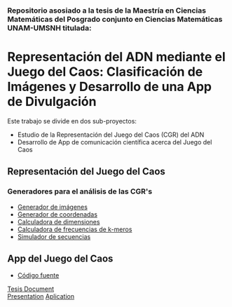 ### Repositorio asosiado a la tesis de la Maestría en Ciencias Matemáticas del Posgrado conjunto en Ciencias Matemáticas UNAM-UMSNH titulada:

# Representación del ADN mediante el Juego del Caos: Clasificación de Imágenes y Desarrollo de una App de Divulgación

Este trabajo se divide en dos sub-proyectos:
* Estudio de la Representación del Juego del Caos (CGR) del ADN
* Desarrollo de App de comunicación científica acerca del Juego del Caos

## Representación del Juego del Caos
### Generadores para el análisis de las CGR's
* [Generador de imágenes](https://github.com/MarielChaveste/fractal-biomat-masters-project/blob/devMariel/notebooks/GeneradorImagenes.ipynb)
* [Generador de coordenadas](https://github.com/MarielChaveste/fractal-biomat-masters-project/blob/devMariel/notebooks/GeneradorCoordenadas.ipynb)
* [Calculadora de dimensiones](https://github.com/MarielChaveste/fractal-biomat-masters-project/blob/devMariel/notebooks/CalculadoraDimensiones.ipynb)
* [Calculadora de frecuencias de k-meros](https://github.com/MarielChaveste/fractal-biomat-masters-project/blob/devMariel/notebooks/CalculadoraFrecuenciaKmeros.ipynb)
* [Simulador de secuencias](https://github.com/MarielChaveste/fractal-biomat-masters-project/blob/devMariel/notebooks/SimuladorSecuencias.ipynb)

## App del Juego del Caos
* [Código fuente](https://github.com/MarielChaveste/caos-game-app)



[Tesis Document](https://es.overleaf.com/5767736148tdmtbfbbmqyy#84e695)  
[Presentation](https://docs.google.com/presentation/d/1vhvw0kfcwYJ38Sj_JjBKQyzb-q__OkYf69SA5gamSRo/edit?usp=sharing)
[Aplication](https://132.248.41.65/biomat/caos/#/page1)
